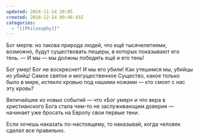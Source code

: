 ```yaml
---
updated: 2024-11-14 20:05
created: 2018-12-14 09:46:43Z
categories:
  - "[[Philosophy]]"
---
```


Бог мертв: но такова природа людей, что ещё тысячелетиями, возможно, будут существовать пещеры, в которых показывают его тень. — И мы — мы должны победить ещё и его тень!

Бог умер! Бог не воскреснет! И мы его убили! Как утешимся мы, убийцы из убийц! Самое святое и могущественное Существо, какое только было в мире, истекло кровью под нашими ножами — кто смоет с нас эту кровь?

Величайшее из новых событий — что «Бог умер» и что вера в христианского Бога стала чем-то не заслуживающим доверия — начинает уже бросать на Европу свои первые тени.

Если хочешь наказать по-настоящему, то наказывай, когда человек сделал все правильно.